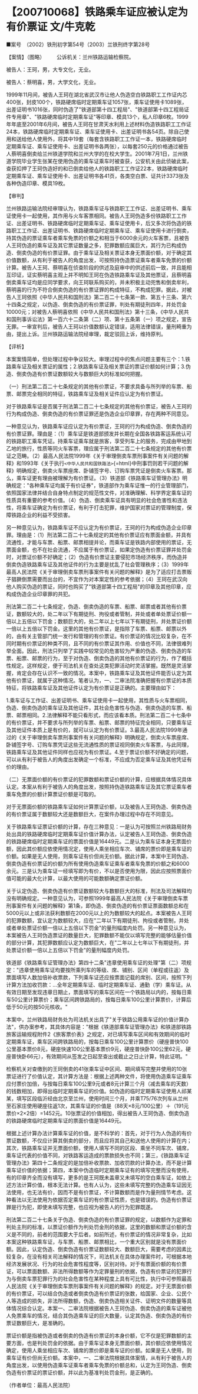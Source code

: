 # 【200710068】铁路乘车证应被认定为有价票证 文/牛克乾

■案号　（2002）铁刑初字第54号（2003）兰铁刑终字第28号

【案情】（图略） 　　公诉机关：兰州铁路运输检察院。

被告人：王珂，男，大专文化，无业。

被告人：蔡明喜，男，大学文化，无业。

1999年11月间，被告人王珂在湖北省武汉市让他人伪造空白铁路职工工作证内芯400张，封皮100个，铁路硬席临时定期乘车证1057张，乘车证使用卡1089张，出差证明书1016张，同时伪造了"铁道部第十四工程局"、"铁道部第十四工程局证件专用章"、"铁路硬席临时定期乘车证"等印章、模具13个，私人印章6枚。1999年年底至2001年6月间，被告人王珂在甘肃天水利用上述材料伪造铁路职工工作证24本，铁路硬席临时定期乘车证、乘车证使用卡、出差证明书各54页。除自己使用和送给他人使用外，将其中19套（每套含铁路职工工作证一本，铁路硬席临时定期乘车证、乘车证使用卡、出差证明书各两张），以每套250元的价格通过被告人蔡明喜倒卖给兰州铁道学院和兰州大学的在校大学生。2001年7月1日，兰州铁道学院毕业学生张某在使用伪造的乘车证乘车时被查获，公安机关由此侦破此案，查获扣押了王珂伪造好的和已倒卖给他人的铁路职工工作证22本，铁路硬席临时定期乘车证、乘车证使用卡、出差证明书各41页，各类空白票、证共计3373张及各种伪造印章、模具19枚。

【审判】

兰州铁路运输法院经审理认为，铁路乘车证与铁路职工工作证、出差证明书、乘车证使用卡一起使用，其作用与火车客票相同。被告人王珂伪造多份铁路职工工作证、出差证明书、铁路硬席临时定期乘车证、乘车证使用卡，后又多次将伪造的铁路职工工作证、出差证明书、铁路硬席临时定期乘车证、乘车证使用卡进行倒卖，持其伪造的票证乘车者乘车免票的价额之和相当于6000余元的火车客票，且被告人王珂伪造的乘车证及其它票证数量之多，犯罪数额应属巨大，其行为已构成伪造、倒卖伪造的有价票证罪。由于乘车证及相关票证本身无票面价额，对于确定其价值数额，从有利于被告人的角度出发，可按照持伪造票证乘车者乘车免票的价额计算。被告人王珂、蔡明喜在侦查阶段的供述及庭审中的供述前后一致，并且能相互印证，证实蔡明喜主观上并不明知王珂在伪造铁路乘车证及其他票证，且蔡明喜倒卖乘车证均是应同学要求，向王珂联系购买的，并未积极主动兜售和倒卖牟利，蔡明喜的行为不符合倒卖伪造的有价票证罪的构成特征，不构成犯罪。据此，对被告人王珂依照《中华人民共和国刑法》第二百二十七条第一款、第五十三条、第六十四条之规定，以伪造、倒卖伪造的有价票证罪，判处有期徒刑四年，并处罚金10000元；对被告人蔡明喜依照《中华人民共和国刑法》第十三条，《中华人民共和国刑事诉讼法》第一百六十二条第（二）项、第十五条第（一）项之规定，宣告无罪。一审宣判后，被告人王珂以价值数额认定错误，适用法律错误，量刑畸重为由，提出上诉。兰州铁路运输法院经审理，裁定驳回上诉，维持原判。

【评析】

本案案情简单，但处理过程中争议较大。审理过程中的焦点问题主要有三个：1.铁路乘车证及相关票证的属性；2.铁路乘车证及相关票证的票证价额如何计算；3.伪造、倒卖伪造有价票证数额较大与数额巨大的标准如何把握。

（一）刑法第二百二十七条规定的其他有价票证，不要求具备与所列举的车票、船票、邮票完全相同的特征，铁路乘车证及相关证件应认定为有价票证。

对于铁路乘车证是否属于刑法第二百二十七条规定的其他有价票证，被告人王珂的行为构成伪造、倒卖伪造的有价票证罪还是伪造企业印章罪，存在两种不同意见。

一种意见认为，铁路乘车证应认定为有价票证，王珂的行为构成伪造、倒卖伪造的有价票证罪。理由是：（1）乘车证是铁道部颁发并长期在全国各铁路客运系统认可的铁路职工乘车凭证。持乘车证乘车就是旅客，享受列车上的服务，完成由甲地到乙地的旅行，性质等同火车客票，理应属于刑法第二百二十七条规定的其他有价票证之范畴。（2）最高人民法院1999年《关于审理倒卖车票刑事案件有关问题的解释》和1993年《关于执行`<中华人民共和国铁路法>`{=html}中刑事罚则若干问题的解释》明确规定，倒卖火车票座席、卧铺签字号、订购车票凭证是倒卖火车客票。那么，乘车证更有理由被理解为有价票证。（3）铁道部《铁路乘车证管理办法》明确规定："各种乘车证均属于有价证券"，铁道部作为乘车证惟一的行业管理部门，依照国家法律并结合自身特点制定的规范性文件，对准确理解、科学界定乘车证的性质具有重要的参考价值。（4）伪造、倒卖乘车证具有明显的社会危害性和违法性，将乘车证确定为有价票证，有利于打击犯罪，维护国家对票证的管理制度，保障铁路企业的利益不受损害。

另一种意见认为，铁路乘车证不应认定为有价票证，王珂的行为构成伪造企业印章罪。理由是：（1）刑法第二百二十七条规定的其他有价票证应有票面金额，并具有流通性，才能与车票、船票、邮票相提并论，而乘车证是铁路内部使用的票证，无票面金额，也不在社会流通，不应属于有价票证，如果定伪造有价票证罪并处罚金时，对票证价额不好确定；（2）伪造有价票证主要侵犯市场经济秩序，而伪造并倒卖伪造铁路乘车证及其他证件的行为主要是扰乱了社会管理秩序；（3）1999年最高人民法院《关于审理倒卖车票刑事案件有关问题的解释》是为了适应打击票贩子猖獗倒票需要而出台的，不宜作为对本案定性的参考依据；（4）王珂在武汉向他人购买伪造的票证，同时也购买了"铁道部第十四工程局"的印章及其他印章，应构成伪造企业印章罪的共犯。

刑法第二百二十七条规定，伪造、倒卖伪造的车票、船票、邮票或者其他有价票证，数额较大的，处二年以下有期徒刑、拘役或者管制，并处或者单处票证价额一倍以上五倍以下罚金；数额巨大的，处二年以上七年以下有期徒刑，并处票证价额一倍以上五倍以下罚金。这里的其他有价票证，是指除了车票、船票、邮票以外的，由有关主管部门统一发行和管理的有价票证。有价票证的情况比较复杂，在不同时期有价票证的种类不同，且不同的有价票证其作用、价值也不同，法律很难列举全面。因此，刑法只列举了实践中较常见的危害较为严重的伪造、倒卖伪造的车票、船票、邮票的行为，至于对伪造、倒卖伪造的其他有价票证的行为，作了概括性规定。这样规定，便于司法机关在查处这类犯罪活动时灵活掌握。既然是灵活掌握，肯定会存在认识不一致的情况。本案中，铁路乘车证及其他证件能否认定为其他有价票证，就属于这种情况。笔者认为，一、二审法院准确把握有价票证的本质特征，将铁路乘车证及其他证件认定为有价票证是正确的。主要理由如下：

1.乘车证与工作证、出差证明书、乘车证使用卡一起使用，其性质与火车票相同，伪造、倒卖伪造的乘车证及其他证件，其社会危害性与伪造、倒卖伪造的车票、船票、邮票相同。2.法律解释不能只看形式，而应该看本质。刑法第二百二十七条中的有价票证，并不要求与所列举的车票、船票、邮票的特征完全相同，只要乘车证及其他证件本质上是有价的，就可以认定为有价票证。3.最高人民法院1999年通过的《关于审理倒卖车票刑事案件有关问题的解释》明确规定，倒卖火车票座席、卧铺签字号、订购车票凭证这些无流通性质的票证视同倒卖火车客票，与此同理，铁路乘车证及其他证件同样也应视为有价票证。4.至于票证价额不好确定的问题，可以从有利于被告人的角度出发确定一个标准，不应成为否定乘车证及其他凭证有价的理由。

（二）无票面价额的有价票证的犯罪数额和票证价额的计算，应根据具体情况具体认定。本案从有利于被告人的角度出发，按照持伪造铁路乘车证及其它票证乘车者乘车免票的价额计算票证价额是可取的。

对于无票面价额的铁路乘车证如何计算票证价额，以及被告人王珂伪造、倒卖伪造的有价票证属于数额较大还是数额巨大，在案件办理过程中存在不同意见。

关于铁路乘车证票证价额的计算，存在三种意见：一是认为可按照兰州铁路局财务处出具的铁路硬席临时定期乘车证价值计算办法，认定被告人王珂伪造、倒卖伪造的铁路硬席临时定期乘车证的票面价值是16449元。二是认为乘车证本身无票面价额，因此其价额应依使用情况定，使用人乘坐相应车次、铺席的票价即是乘车证的价额。如果是无人使用，则乘车证有价但尚无价额。据此计算，本案中王珂伪造、倒卖伪造有价票证的价额为所有使用伪造乘车证乘车者乘车免票的价额之和6000余元。三是认为乘车证一经填写即为有价，不以是否使用为限，因此应按照票面价值可能的最大化计算，以最大使用的可能数额确定票证价额。

关于认定伪造、倒卖伪造有价票证数额较大与数额巨大的标准，刑法及司法解释均没有明确规定。一种意见认为，可参照1999年最高人民法院《关于审理倒卖车票刑事案件有关问题的解释》第1条，即伪造、倒卖伪造的有价票证票面数额总和在5000元以上或非法获利数额在2000元以上的为数额较大的起点。本案被告人王珂的犯罪数额，宜认定为数额较大，应在"二年以下有期徒刑、拘役或者管制，并处或者单处票证价额一倍以上五倍以下罚金"的量刑幅度内处罚。另一种意见认为，本案被告人王珂伪造票证的数量巨大，犯罪数额不能仅以填写完整的能够估量价值的部分计算，其犯罪数额应认定为数额巨大，在"二年以上七年以下有期徒刑，并处票证价额一倍以上五倍以下罚金"的量刑幅度内处罚。

铁道部《铁路乘车证管理办法》第四十二条"违章使用乘车证的处理"第（二）项规定："违章使用乘车证均要按所乘列车的等级、席、铺别、区间（单程或往返）及票面填写人数加倍补收票款，下列乘车证还应按票面记载的席别、区间，按照下列计算方法加收罚款：...全年定期乘车证、临时定期乘车证、通勤（学）乘车证。从有效日期至发现违章日期止，票面填写的乘车区间在一个铁路局以内的，按每日乘车50公里计算票价；乘车区间跨铁路局的，按每日乘车100公里计算票价，计算后低于50元的按50元核收。"

本案中，兰州铁路局财务处为司法机关出具了"关于铁路公用乘车证的价值计算办法"，供办案参考，其具体内容是："根据《铁道部乘车证管理办法》和铁道部铁路旅客运输规程附件2《旅客票价表》之规定，对已填写乘车区间和有效期间的临时定期乘车证，乘车区间跨铁路局的，按每日乘车100公里计算票价（硬座普快100公里基本票价8元，硬座快速100公里基本票价9元，硬座普快卧100公里62元，硬座普快卧66元），有效期间从签发之日起至查出或截止之日止计算，特此证明。"

检察机关对查缴到的王珂倒卖的41张乘车证中区间、期间填写完整并使用的10张票证进行了价值认定，其计算方法是：根据上述两种文件，将使用伪造乘车证乘车应付票价加倍，与按每日乘车100公里9元或者8元计算三个月（减去乘车的天数）的钱数相加，即得出临时定期乘车证的价值。如伪造的临时定期乘车证使用人祁某某，填写区段临沂经由北京至兰州，使用时间三个月，并乘T75/76次列车从兰州至石家庄使用硬座往返1次，其乘车证的价值是（88天×8元/100公里）＋（191元票价×2×2倍）=1452元。10张票证的价值相加，得出被告人王珂伪造、倒卖伪造的铁路硬席临时定期乘车证的票面价值是16449元。

根据上述计算办法计算乘车证的价值，是不科学的：首先，对于行为人伪造的有价票证数额，不仅应计算其倒卖的部分，而且应将其自己和送他人使用的计算在内；其次，铁路乘车证并无票面价额，使用人填写不同的区段、乘坐不同车次、铺席，乘车证代表的价值不同，对铁路客运造成的票款损失也不同；第三，《铁路乘车证管理办法》第四十二条规定的是加倍补收票款、加收罚款的计算办法，而不是计算乘车证价值的依据；第四，本案中伪造临时定期乘车证有的填写完整而没有使用，有的印章齐全而没有填写，更多的是王珂既未盖章又未填写的空白乘车证，如依上述方法计算价值，根本无法计算。也有人认为，这些未填写完整的伪造乘车证因无法使用，也无法有价，因而不是有价票证，不计算数额而是作为量刑情节考虑。这种看法以无法使用为依据否定乘车证的有价票证性质，也是错误的。伪造有价票证罪是行为犯，即使未填写完整，也应视为被告人的行为犯罪既遂。

刑法第二百二十七条关于伪造、倒卖伪造的有价票证罪的规定，以数额作为定罪和判处主刑的标准，以票证价额作为判处罚金刑的依据，这里的数额和票证价额的含义是不同的，前者的范围要大于后者。如前所述，有价票证的情况非常复杂，比如本案这种铁路乘车证，与车票、船票、邮票相比，一个重大区别就是没有票面价额。因此，认定伪造、倒卖伪造有价票证数额较大、数额巨大，需要考虑的因素比较复杂，在没有相关司法解释的情况下，司法机关在具体办理案件时，可根据本地经济发展状况、行为的社会危害性程度等，区别对待。对于有票面价额的有价票证，可以票面数额、非法所得数额等作为定罪量刑的依据，伪造有价票证的犯罪行为与倒卖车票犯罪行为的社会危害性在某种程度上具有可比性，执行中可参照最高人民法院《关于审理倒卖车票刑事案件有关问题的解释》的规定。对于无票面价额的有价票证，可以结合伪造或者倒卖伪造有价票证的张数，给国家、企业、公民个人等造成的损失，非法所得数额，伪造、倒卖伪造相关证件、证明文件的数量等具体情况综合认定。本案一、二审法院根据被告人王珂伪造、倒卖伪造的乘车证被他人免票乘车的情况，结合其伪造乘车证的巨大数量，认定其伪造、倒卖伪造的有价票证数额巨大，是准确的。

票证价额是指被伪造或者倒卖的伪造有价票证的本身价额，它不仅是犯罪数额的主要方面，也是判处罚金的依据。由于乘车证本身无票面价额，其价额应依使用情况确定，使用人乘坐相应车次、铺席的票价即是乘车证的价额。如果是无人使用，则乘车证有价但尚无价额。本案中，一、二审法院根据具体案情，从有利于被告人的角度出发，以使用伪造乘车证乘车者乘车免票的价额总和，认定为王珂伪造、倒卖伪造有价票证的票证价额，并以此为基准判处罚金刑，是正确的。

（作者单位：最高人民法院）
